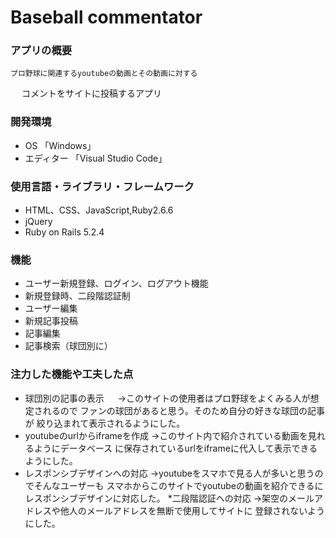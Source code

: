 # Baseball commentator

### アプリの概要
    プロ野球に関連するyoutubeの動画とその動画に対する
　  コメントをサイトに投稿するアプリ

### 開発環境
* OS 「Windows」
* エディター 「Visual Studio Code」

### 使用言語・ライブラリ・フレームワーク
* HTML、CSS、JavaScript,Ruby2.6.6
* jQuery
* Ruby on Rails 5.2.4

### 機能
* ユーザー新規登録、ログイン、ログアウト機能
* 新規登録時、二段階認証制
* ユーザー編集
* 新規記事投稿
* 記事編集
* 記事検索（球団別に）

### 注力した機能や工夫した点
* 球団別の記事の表示
　  →このサイトの使用者はプロ野球をよくみる人が想定されるので
    ファンの球団があると思う。そのため自分の好きな球団の記事が
    絞り込まれて表示されるようにした。
* youtubeのurlからiframeを作成
    →このサイト内で紹介されている動画を見れるようにデータベース
    に保存されているurlをiframeに代入して表示できるようにした。
* レスポンシブデザインへの対応
    →youtubeをスマホで見る人が多いと思うのでそんなユーザーも
    スマホからこのサイトでyoutubeの動画を紹介できるに
    レスポンシブデザインに対応した。
*二段階認証への対応
    →架空のメールアドレスや他人のメールアドレスを無断で使用してサイトに
    登録されないようにした。